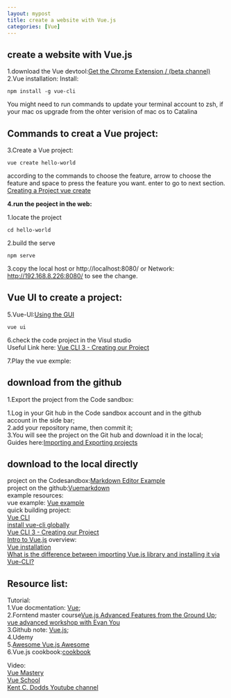 ```yaml
---
layout: mypost
title: create a website with Vue.js
categories: [Vue]
---
```


## create a website with Vue.js

1.download the Vue devtool:[Get the Chrome Extension / (beta channel)](https://github.com/vuejs/vue-devtools#vue-devtools)  
2.Vue installation:
Install:

```
npm install -g vue-cli
```

You might need to run commands to update your terminal account to zsh, if your mac os upgrade from the ohter verision of mac os to Catalina

## Commands to creat a Vue project:

3.Create a Vue project:

```
vue create hello-world
```

according to the commands to choose the feature, arrow to choose the feature and space to press the feature you want. enter to go to next section.
[Creating a Project vue create](https://cli.vuejs.org/guide/creating-a-project.html#vue-create)

**4.run the peoject in the web:**

1.locate the project

```
cd hello-world
```

2.build the serve

```
npm serve
```

3.copy the local host or http://localhost:8080/ or Network: http://192.168.8.226:8080/ to see the change.

## Vue UI to create a project:

5.Vue-UI:[Using the GUI](https://cli.vuejs.org/guide/creating-a-project.html#vue-create)

```
vue ui
```

6.check the code project in the Visul studio  
Useful Link here:
[Vue CLI 3 - Creating our Project](https://www.vuemastery.com/courses/real-world-vue-js/vue-cli)

7.Play the vue exmple:

## download from the github

1.Export the project from the Code sandbox:

1.Log in your Git hub in the Code sandbox account and in the github account in the side bar;  
2.add your repository name, then commit it;  
3.You will see the project on the Git hub and download it in the local;  
Guides here:[Importing and Exporting projects](https://medium.com/@mattdionis/dig-in-and-get-the-most-out-of-codesandbox-7f9421c9f9ce)

## download to the local directly

project on the Codesandbox:[Markdown Editor Example](https://codesandbox.io/s/github/vuejs/vuejs.org/tree/master/src/v2/examples/vue-20-markdown-editor?from-embed)  
project on the github:[Vuemarkdown](https://github.com/GlennOu66304/Vuemarkdown)  
example resources:  
vue example: [Vue example](https://vuejs.org/v2/examples/index.html)  
quick building project:  
[Vue CLI](https://cli.vuejs.org/)  
[install vue-cli globally](https://github.com/GlennOu66304/Full-Stack-Development/blob/master/Vue.js/Vue.js.md)  
[Vue CLI 3 - Creating our Project](https://www.vuemastery.com/courses/real-world-vue-js/vue-cli)  
[Intro to Vue.js](https://www.vuemastery.com/courses/intro-to-vue-js/vue-instance/)
overview:  
[Vue installation](https://vuejs.org/v2/guide/installation.html#NPM)  
[What is the difference between importing Vue.js library and installing it via Vue-CLI?](https://stackoverflow.com/questions/47866396/what-is-the-difference-between-importing-vue-js-library-and-installing-it-via-vu#:~:text=vue%2Dcli%20is%20just%20a,generates%20Vue%20projects%20from%20templates.&text=This%20will%20initialize%20a%20node,the%20webpage%20via%20.)

## Resource list:

Tutorial:  
1.Vue docmentation: [Vue](https://vuejs.org/v2/guide/installation.html);  
2.Forntend master course[Vue.js Advanced Features from the Ground Up](https://frontendmasters.com/workshops/vue-advanced-features/);  
[vue advanced workshop with Evan You](https://www.youtube.com/watch?v=anzA27c7F5g&list=PLy0TFGrsXfC6ZowyW3od9dg_K6VY3dB-N&index=6)  
3.Github note: [Vue.js](https://github.com/GlennOu66304/Full-Stack-Development/blob/master/Vue.js/Vue.js.md);  
4.Udemy  
5.[Awesome Vue.js Awesome](https://github.com/vuejs/awesome-vue)  
6.Vue.js cookbook:[cookbook](https://vuejs.org/v2/cookbook/)

Video:  
[Vue Mastery](https://www.vuemastery.com/courses/)  
[Vue School](https://vueschool.io/)  
[Kent C. Dodds Youtube channel](https://www.youtube.com/c/KentCDodds-vids/playlists)
